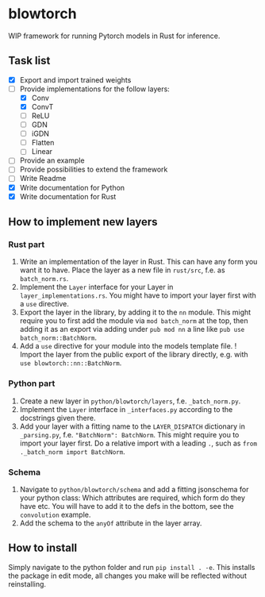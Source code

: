 # blowtorch
WIP framework for running Pytorch models in Rust for inference.

## Task list

- [x] Export and import trained weights
- [ ] Provide implementations for the follow layers:
    - [x] Conv
    - [x] ConvT
    - [ ] ReLU
    - [ ] GDN
    - [ ] iGDN
    - [ ] Flatten
    - [ ] Linear
- [ ] Provide an example
- [ ] Provide possibilities to extend the framework
- [ ] Write Readme
- [x] Write documentation for Python
- [x] Write documentation for Rust

## How to implement new layers
### Rust part
1. Write an implementation of the layer in Rust. This can have any form you want it to have. Place the layer as a new file in `rust/src`, f.e. as `batch_norm.rs`. 
2. Implement the `Layer` interface for your Layer in `layer_implementations.rs`. You
might have to import your layer first with a `use` directive.
3. Export the layer in the library, by adding it to the `nn` module. This might
require you to first add the module via `mod batch_norm` at the top, then adding it 
as an export via adding under `pub mod nn` a line like `pub use batch_norm::BatchNorm`. 
4. Add a `use` directive for your module into the models template file. ! Import 
the layer from the public export of the library directly, e.g. with `use blowtorch::nn::BatchNorm`. 

### Python part
1. Create a new layer in `python/blowtorch/layers`, f.e. `_batch_norm.py`.
2. Implement the `Layer` interface in `_interfaces.py` according to the docstrings
given there.
3. Add your layer with a fitting name to the `LAYER_DISPATCH` dictionary in `_parsing.py`, f.e. `"BatchNorm": BatchNorm`. This might require you to import your layer first.
Do a relative import with a leading `.`, such as `from ._batch_norm import BatchNorm`. 

### Schema
1. Navigate to `python/blowtorch/schema` and add a fitting jsonschema for your 
python class: Which attributes are required, which form do they have etc.
You will have to add it to the defs in the bottom, see the `convolution` example.
2. Add the schema to the `anyOf` attribute in the layer array.

## How to install
Simply navigate to the python folder and run `pip install . -e`. This installs 
the package in edit mode, all changes you make will be reflected without
reinstalling.